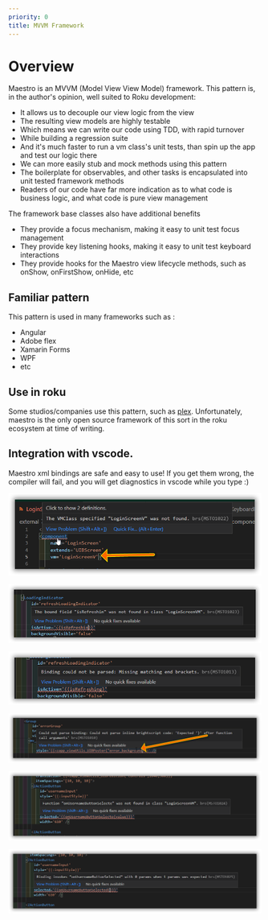 ```yaml
---
priority: 0
title: MVVM Framework
---
```

# Overview

Maestro is an MVVM (Model View View Model) framework. This pattern is, in the author's opinion, well suited to Roku development:

 - It allows us to decouple our view logic from the view
 - The resulting view models are highly testable
  - Which means we can write our code using TDD, with rapid turnover
  - While building a regression suite
  - And it's much faster to run a vm class's unit tests, than spin up the app and test our logic there
 - We can more easily stub and mock methods using this pattern
 - The boilerplate for observables, and other tasks is encapsulated into unit tested framework methods
 - Readers of our code have far more indication as to what code is business logic, and what code is pure view management

The framework base classes also have additional benefits
 - They provide a focus mechanism, making it easy to unit test focus management
 - They provide key listening hooks, making it easy to unit test keyboard interactions
 - They provide hooks for the Maestro view lifecycle methods, such as onShow, onFirstShow, onHide, etc

## Familiar pattern

This pattern is used in many frameworks such as :

 - Angular
 - Adobe flex
 - Xamarin Forms
 - WPF
 - etc

## Use in roku

Some studios/companies use this pattern, such as [plex](https://medium.com/plexlabs/xml-code-good-times-rsg-application-b963f0cec01b). Unfortunately, maestro is the only open source framework of this sort in the roku ecosystem at time of writing.

## Integration with vscode.

Maestro xml bindings are safe and easy to use! If you get them wrong, the compiler will fail, and you will get diagnostics in vscode while you type :)


![diagnostic](ide1.png "Typical diagnostic")

![diagnostic](ide2.png "Typical diagnostic")

![diagnostic](ide3.png "Typical diagnostic")

![diagnostic](ide4.png "Typical diagnostic")

![diagnostic](ide5.png "Typical diagnostic")

![diagnostic](ide6.png "Typical diagnostic")